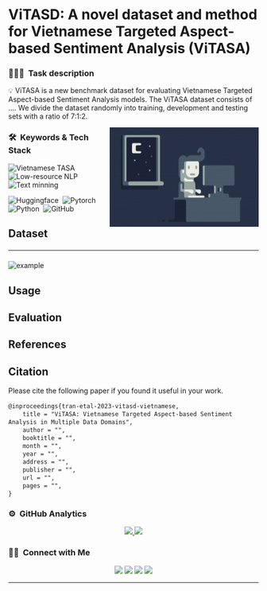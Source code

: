 # ViTASD: A novel dataset and method for Vietnamese Targeted Aspect-based Sentiment Analysis (ViTASA)

<!-- Table of Contents
=================

  * [General Introduction](#General)
    * [Data Example](#openstack)
    * [Usage](#Usage)
    * Citation -->

### 👨🏻‍💻 &nbsp;Task description <a name="General"/>

💡 ViTASA is a new benchmark dataset for evaluating Vietnamese Targeted Aspect-based Sentiment Analysis models. The ViTASA dataset consists of .... We divide the dataset randomly into training, development and testing sets with a ratio of 7:1:2.

<img alt="Night Coding" src="https://raw.githubusercontent.com/AVS1508/AVS1508/master/assets/Night-Coding.gif" align="right" width="300" height="200"/>

### 🛠 &nbsp;Keywords & Tech Stack

![Vietnamese TASA](https://img.shields.io/badge/%20-Vietnamese%20TASA-05122A?logo=TASA)&nbsp;
![Low-resource NLP](https://img.shields.io/badge/-Lowresource%20NLP-05122A?style=flat&logo=https://raw.githubusercontent.com/stevenrskelton/flag-icon/master/png/16/country-4x3/vn.png)&nbsp;
![Text minning](https://img.shields.io/badge/-Text%20minning-05122A?style=flat&logo=Vietnam)

![Huggingface](https://img.shields.io/badge/🤗-Huggingface-05122A)&nbsp;
![Pytorch](https://img.shields.io/badge/-Pytorch-05122A?style=flat&logo=pytorch)&nbsp;
![Python](https://img.shields.io/badge/-Python-05122A?style=flat&logo=python)&nbsp;
![GitHub](https://img.shields.io/badge/-GitHub-05122A?style=flat&logo=github)&nbsp;

## Dataset <hr/>
![example](https://user-images.githubusercontent.com/62872625/205845803-972a5f17-f558-43cb-bfb6-5df5a7279c0b.png)

## Usage <a name="Usage"/>

## Evaluation

## References 

## Citation
Please cite the following paper if you found it useful in your work.
```
@inproceedings{tran-etal-2023-vitasd-vietnamese,
    title = "ViTASA: Vietnamese Targeted Aspect-based Sentiment Analysis in Multiple Data Domains",
    author = "",
    booktitle = "",
    month = "",
    year = "",
    address = "",
    publisher = "",
    url = "",
    pages = "",
}
```

### ⚙️ &nbsp;GitHub Analytics

<p align="center">
<a href="https://github.com/AVS1508">
  <img height="180em" src="https://github-readme-stats-eight-theta.vercel.app/api?username=kh4nh12&show_icons=true&theme=algolia&include_all_commits=true&count_private=true"/>
  <img height="180em" src="https://github-readme-stats-eight-theta.vercel.app/api/top-langs/?username=kh4nh12&layout=compact&langs_count=8&theme=algolia"/>
</a>
</p>

### 🤝🏻 &nbsp;Connect with Me

<p align="center">
<a href="https://www.adityavsingh.com"><img src="https://img.shields.io/badge/-khanhtq.com-3423A6?style=flat&logo=Google-Chrome&logoColor=white"/></a>
<a href="https://www.linkedin.com/in/kh4nh12/"><img src="https://img.shields.io/badge/-Khanh%20Quoc%20Tran-0077B5?style=flat&logo=Linkedin&logoColor=white"/></a>
<a href="mailto:khanhtq@uit.edu.vn"><img src="https://img.shields.io/badge/-khanhtq@uit.edu.vn-D14836?style=flat&logo=Gmail&logoColor=white"/></a>
<a href="https://www.facebook.com/khanhos0412/"><img src="https://img.shields.io/badge/-Khanh Quoc Tran-1877F2?style=flat&logo=Facebook&logoColor=white"/></a>
<!-- <a href="https://www.pinterest.ca/AVS1508"><img src="https://img.shields.io/badge/-@AVS1508-BD081C?style=flat&logo=Pinterest&logoColor=white"/></a> -->
<!-- <a href="https://www.behance.net/AVS1508"><img src="https://img.shields.io/badge/-@AVS1508-1769FF?style=flat&logo=Behance&logoColor=white"/></a> -->
</p>

-----

